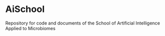 # AiSchool
Repository for code and documents of the School of Artificial Intelligence Applied to Microbiomes
